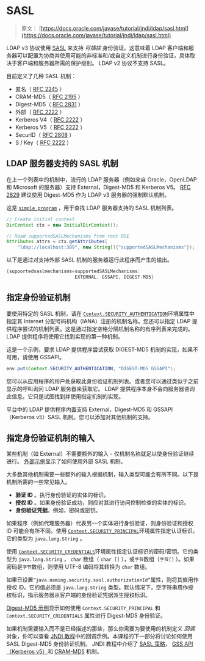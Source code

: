 # SASL

> 原文： [https://docs.oracle.com/javase/tutorial/jndi/ldap/sasl.html](https://docs.oracle.com/javase/tutorial/jndi/ldap/sasl.html)

LDAP v3 协议使用 [SASL](http://www.ietf.org/rfc/rfc2222.txt) 来支持 _可插拔_ 身份验证。这意味着 LDAP 客户端和服务器可以配置为协商并使用可能的非标准和/或自定义机制进行身份验证，具体取决于客户端和服务器所需的保护级别。 LDAP v2 协议不支持 SASL。

目前定义了几种 SASL 机制：

*   匿名（ [RFC 2245](http://www.ietf.org/rfc/rfc2245.txt) ）
*   CRAM-MD5（ [RFC 2195](http://www.ietf.org/rfc/rfc2195.txt) ）
*   Digest-MD5（ [RFC 2831](http://www.ietf.org/rfc/rfc2831.txt) ）
*   外部（ [RFC 2222](http://www.ietf.org/rfc/rfc2830.txt) ）
*   Kerberos V4（ [RFC 2222](http://www.ietf.org/rfc/rfc2830.txt) ）
*   Kerberos V5（ [RFC 2222](http://www.ietf.org/rfc/rfc2830.txt) ）
*   SecurID（ [RFC 2808](http://www.ietf.org/rfc/rfc2808.txt) ）
*   S / Key（ [RFC 2222](http://www.ietf.org/rfc/rfc2830.txt) ）

## LDAP 服务器支持的 SASL 机制

在上一个列表中的机制中，流行的 LDAP 服务器（例如来自 Oracle，OpenLDAP 和 Microsoft 的服务器）支持 External，Digest-MD5 和 Kerberos V5。 [RFC 2829](http://www.ietf.org/rfc/rfc2829.txt) 建议使用 Digest-MD5 作为 LDAP v3 服务器的强制默认机制。

这是 [`simple program`](examples/ServerSasl.java) ，用于查找 LDAP 服务器支持的 SASL 机制列表。

```java
// Create initial context
DirContext ctx = new InitialDirContext();

// Read supportedSASLMechanisms from root DSE
Attributes attrs = ctx.getAttributes(
    "ldap://localhost:389", new String[]{"supportedSASLMechanisms"});
```

以下是通过对支持外部 SASL 机制的服务器运行此程序而产生的输出。

```java
{supportedsaslmechanisms=supportedSASLMechanisms: 
                         EXTERNAL, GSSAPI, DIGEST-MD5}
```

## 指定身份验证机制

要使用特定的 SASL 机制，请在 [`Context.SECURITY_AUTHENTICATION`](https://docs.oracle.com/javase/8/docs/api/javax/naming/Context.html#SECURITY_AUTHENTICATION)环境属性中指定其 Internet 分配号码机构（IANA）注册的机制名称。您还可以指定 LDAP 提供程序尝试的机制列表。这是通过指定空格分隔机制名称的有序列表来完成的。 LDAP 提供程序将使用它找到实现的第一种机制。

这是一个示例，要求 LDAP 提供程序尝试获取 DIGEST-MD5 机制的实现，如果不可用，请使用 GSSAPI。

```java
env.put(Context.SECURITY_AUTHENTICATION, "DIGEST-MD5 GSSAPI");
```

您可以从应用程序的用户处获取此身份验证机制列表。或者您可以通过类似于之前显示的呼叫询问 LDAP 服务器来获取它。 LDAP 提供程序本身不会向服务器咨询此信息。它只是试图找到并使用指定机制的实现。

平台中的 LDAP 提供程序内置支持 External，Digest-MD5 和 GSSAPI（Kerberos v5）SASL 机制。您可以添加对其他机制的支持。

## 指定身份验证机制的输入

某些机制（如 External）不需要额外的输入 - 仅机制名称就足以使身份验证继续进行。 [外部示例](ssl.html#EXTERNAL)显示了如何使用外部 SASL 机制。

大多数其他机制需要一些额外的输入根据机制，输入类型可能会有所不同。以下是机制所需的一些常见输入。

*   **验证 ID** 。执行身份验证的实体的标识。
*   **授权 ID** 。如果身份验证成功，则应对其进行访问控制检查的实体的标识。
*   **身份验证凭据**。例如，密码或密钥。

如果程序（例如代理服务器）代表另一个实体进行身份验证，则身份验证和授权 ID 可能会有所不同。使用 [`Context.SECURITY_PRINCIPAL`](https://docs.oracle.com/javase/8/docs/api/javax/naming/Context.html#SECURITY_PRINCIPAL)环境属性指定认证标识。它的类型为 `java.lang.String` 。

使用 [`Context.SECURITY_CREDENTIALS`](https://docs.oracle.com/javase/8/docs/api/javax/naming/Context.html#SECURITY_CREDENTIALS)环境属性指定认证标识的密码/密钥。它的类型为 `java.lang.String` ， `char` 数组（ `char []` ），或`字节`数组（`字节[]` ）。如果密码是`字节`数组，则使用 UTF-8 编码将其转换为 `char` 数组。

如果已设置`“java.naming.security.sasl.authorizationId”`属性，则将其值用作授权 ID。它的值必须是 `java.lang.String` 类型。默认情况下，空字符串用作授权标识，指示服务器从客户端的身份验证凭据派生授权标识。

[Digest-MD5 示例](digest.html)显示如何使用 `Context.SECURITY_PRINCIPAL` 和 `Context.SECURITY_CREDENTIALS` 属性进行 Digest-MD5 身份验证。

如果机制需要输入而不是已经描述的那些，那么你需要为要使用的机制定义 _回调_ 对象，你可以查看 [JNDI 教程](https://docs.oracle.com/javase/jndi/tutorial/ldap/security/callback.html)中的回调示例。本课程的下一部分将讨论如何使用 SASL Digest-MD5 身份验证机制。 JNDI 教程中介绍了 [SASL 策略](https://docs.oracle.com/javase/jndi/tutorial/ldap/security/sasl.html)， [GSS API（Kerberos v5）](https://docs.oracle.com/javase/jndi/tutorial/ldap/security/gssapi.html)和 [CRAM-MD5](https://docs.oracle.com/javase/jndi/tutorial/ldap/security/crammd5.html) 机制。
